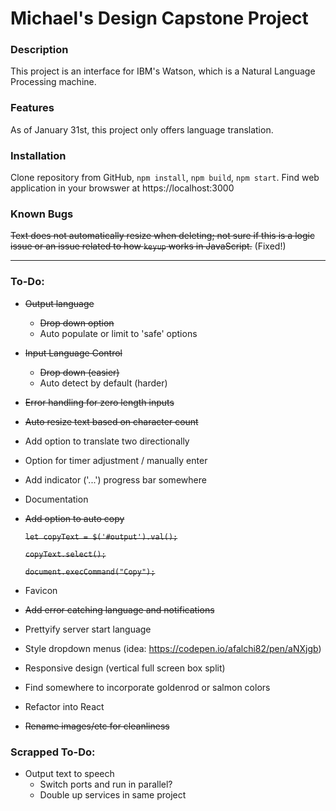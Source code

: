 # Michael's Design Capstone Project

### Description

This project is an interface for IBM's Watson, which is a Natural Language Processing machine.


### Features

As of January 31st, this project only offers language translation.


### Installation

Clone repository from GitHub, `npm install`, `npm build`, `npm start`. Find web application in your browswer at https://localhost:3000

### Known Bugs

~~Text does not automatically resize when deleting; not sure if this is a logic issue or an issue related to how `keyup` works in JavaScript.~~ (Fixed!)


----


### To-Do:

- ~~Output language~~
  - ~~Drop down option~~
  - Auto populate or limit to 'safe' options
- ~~Input Language Control~~
  - ~~Drop down (easier)~~
  - Auto detect by default (harder)
- ~~Error handling for zero length inputs~~
- ~~Auto resize text based on character count~~
- Add option to translate two directionally
- Option for timer adjustment / manually enter
- Add indicator ('...') progress bar somewhere
- Documentation
- ~~Add option to auto copy~~

    ~~`let copyText = $('#output').val();`~~

    ~~`copyText.select();`~~

    ~~`document.execCommand("Copy");`~~


- Favicon
- ~~Add error catching language and notifications~~
- Prettyify server start language
- Style dropdown menus (idea: https://codepen.io/afalchi82/pen/aNXjgb)
- Responsive design (vertical full screen box split)
- Find somewhere to incorporate goldenrod or salmon colors
- Refactor into React
- ~~Rename images/etc for cleanliness~~

### Scrapped To-Do:

- Output text to speech
  - Switch ports and run in parallel?
  - Double up services in same project
